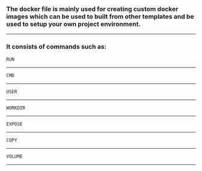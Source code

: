 ### The docker file is mainly used for creating custom docker images which can be used to built from other templates and be used to setup your own project environment.
******
### It consists of commands such as:

`RUN`
******

`CMD`
******

`USER`
******

`WORKDIR`
******

`EXPOSE`
******

`COPY`
******

`VOLUME` 
******
